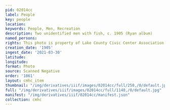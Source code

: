 ```yaml
---
pid: 02014cc
label: People
key: people
location: 
keywords: People, Men, Recreation
description: Two unidentified men with fish, c. 1905 (Ryan album)
named_persons: 
rights: This photo is property of Lake County Civic Center Association.
creation_date: '1905'
ingest_date: '2021-03-30'
latitude: 
longitude: 
format: Photo
source: Scanned Negative
order: '1861'
layout: cmhc_item
thumbnail: "/img/derivatives/iiif/images/02014cc/full/250,/0/default.jpg"
full: "/img/derivatives/iiif/images/02014cc/full/1140,/0/default.jpg"
manifest: "/img/derivatives/iiif/02014cc/manifest.json"
collection: cmhc
---
```

